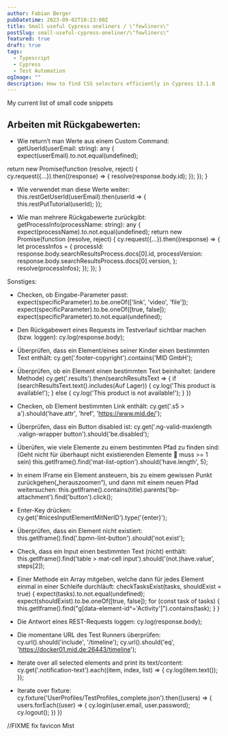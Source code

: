 ```yaml
---
author: Fabian Berger
pubDatetime: 2023-09-02T10:23:00Z
title: Small useful Cypress oneliners / \"fewliners\"
postSlug: small-useful-cypress-oneliner/\"fewliners\"
featured: true
draft: true
tags:
  - Typescript
  - Cypress
  - Test Automation
ogImage: ""
description: How to find CSS selectors efficiently in Cypress 13.1.0
---
```


My current list of small code snippets

## Arbeiten mit Rückgabewerten:

- Wie return’t man Werte aus einem Custom Command:
  getUserId(userEmail: string): any {
  expect(userEmail).to.not.equal(undefined);

return new Promise(function (resolve, reject) {
cy.request({…}).then((response) => {
resolve(response.body.id);
});
});
}

- Wie verwendet man diese Werte weiter:
  this.restGetUserId(userEmail).then(userId => {
  this.restPutTutorial(userId);
  });

- Wie man mehrere Rückgabewerte zurückgibt:
  getProcessInfo(processName: string): any {
  expect(processName).to.not.equal(undefined);
  return new Promise(function (resolve, reject) {
  cy.request({…}).then((response) => {
  let processInfos = {
  processId: response.body.searchResultsProcess.docs[0].id,
  processVersion: response.body.searchResultsProcess.docs[0].version,
  };
  resolve(processInfos);
  });
  });
  }

Sonstiges:

- Checken, ob Eingabe-Parameter passt:
  expect(specificParameter).to.be.oneOf(['link', 'video', 'file']);
  expect(specificParameter).to.be.oneOf([true, false]);
  expect(specificParameter).to.not.equal(undefined);

- Den Rückgabewert eines Requests im Testverlauf sichtbar machen (bzw. loggen):
  cy.log(response.body);
- Überprüfen, dass ein Element/eines seiner Kinder einen bestimmten Text enthält:
  cy.get('.footer-copyright').contains('MID GmbH');
- Überprüfen, ob ein Element einen bestimmten Text beinhaltet: (andere Methode)
  cy.get('.results').then(searchResultsText => {
  if (searchResultsText.text().includes(Auf Lager)) {
  cy.log('This product is available!');
  } else {
  cy.log('This product is not available!');
  }
  })

- Checken, ob Element bestimmten Link enthält:
  cy.get('.s5 > a').should('have.attr', 'href', 'https://www.mid.de/');

- Überprüfen, dass ein Button disabled ist:
  cy.get('.ng-valid-maxlength .valign-wrapper button').should('be.disabled');

- Überüfen, wie viele Elemente zu einem bestimmten Pfad zu finden sind: (Geht nicht für überhaupt nicht existierenden Elemente  muss >= 1 sein)
  this.getIframe().find('mat-list-option').should('have.length', 5);

- In einem IFrame ein Element ansteuern, bis zu einem gewissen Punkt zurückgehen(„herauszoomen“), und dann mit einem neuen Pfad weitersuchen:
  this.getIframe().contains(title).parents('bp-attachment').find('button').click();

- Enter-Key drücken:
  cy.get('#nicesInputElementMitNerID').type('{enter}');

- Überprüfen, dass ein Element nicht existiert:
  this.getIframe().find('.bpmn-lint-button').should('not.exist');

- Check, dass ein Input einen bestimmten Text (nicht) enthält:
  this.getIframe().find('table > mat-cell input').should('(not.)have.value', steps[2]);

- Einer Methode ein Array mitgeben, welche dann für jedes Element einmal in einer Schleife durchläuft:
  checkTasksExist(tasks, shouldExist = true) {
  expect(tasks).to.not.equal(undefined);
  expect(shouldExist).to.be.oneOf([true, false]);
  for (const task of tasks) {
  this.getIframe().find("g[data-element-id^='Activity']").contains(task);
  }
  }

- Die Antwort eines REST-Requests loggen:
  cy.log(response.body);

- Die momentane URL des Test Runners überprüfen:
  cy.url().should('include', '/timeline');
  cy.url().should('eq', 'https://docker01.mid.de:26443/timeline');

- Iterate over all selected elements and print its text/content:
  cy.get('.notification-text').each((item, index, list) => {
  cy.log(item.text());
  });

- Iterate over fixture:
  cy.fixture('UserProfiles/TestProfiles_complete.json').then((users) => {
  users.forEach((user) => {
  cy.login(user.email, user.password);
  cy.logout();
  })
  })

//FIXME fix favicon Mist
